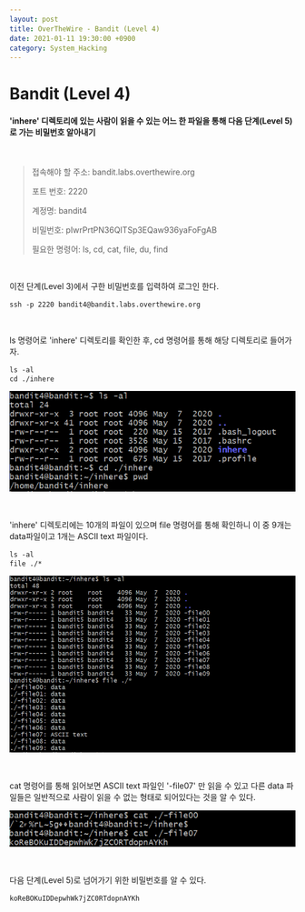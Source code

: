 ```yaml
---
layout: post
title: OverTheWire - Bandit (Level 4)
date: 2021-01-11 19:30:00 +0900
category: System_Hacking
---
```



# Bandit (Level 4)

#### 'inhere' 디렉토리에 있는 사람이 읽을 수 있는 어느 한 파일을 통해 다음 단계(Level 5)로 가는 비밀번호 알아내기

<br/>


> 접속해야 할 주소:  bandit.labs.overthewire.org
>
> 포트 번호: 2220
>
> 계정명: bandit4
>
> 비밀번호: pIwrPrtPN36QITSp3EQaw936yaFoFgAB
>
> 필요한 명령어: ls, cd, cat, file, du, find

<br/>

이전 단계(Level 3)에서 구한 비밀번호를 입력하여 로그인 한다.

```shell
ssh -p 2220 bandit4@bandit.labs.overthewire.org
```

<br/>

ls 명령어로 'inhere' 디렉토리를 확인한 후, cd 명령어를 통해 해당 디렉토리로 들어가자. 

```shell
ls -al
cd ./inhere
```

![bandit4_1](/public/img/bandit4_1.PNG) 

<br/>

'inhere' 디렉토리에는 10개의 파일이 있으며 file 명령어를 통해 확인하니 이 중 9개는 data파일이고 1개는 ASCII text 파일이다.

```shell
ls -al
file ./*
```

 ![bandit4_2](/public/img/bandit4_2.PNG) 

<br/>

cat 명령어를 통해 읽어보면 ASCII text 파일인 '-file07' 만 읽을 수 있고 다른 data 파일들은 일반적으로 사람이 읽을 수 없는 형태로 되어있다는 것을 알 수 있다.

 ![bandit4_3](/public/img/bandit4_3.PNG) 

<br/>

다음 단계(Level 5)로 넘어가기 위한 비밀번호를 알 수 있다.

```shell
koReBOKuIDDepwhWk7jZC0RTdopnAYKh
```

